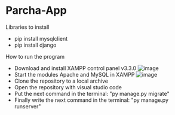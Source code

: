 # Parcha-App

Libraries to install

- pip install mysqlclient
- pip install django

How to run the program

- Download and install XAMPP control panel v3.3.0
![image](https://user-images.githubusercontent.com/69641316/226239581-c69a9762-0add-4976-9d34-5c64e824447c.png)
- Start the modules Apache and MySQL in XAMPP
![image](https://user-images.githubusercontent.com/69641316/226239706-1b8ffcf4-ed93-431d-a651-23e56bd3a72a.png)
- Clone the repository to a local archive
- Open the repository with visual studio code
- Put the next command in the terminal: "py manage.py migrate"
- Finally write the next command in the terminal: "py manage.py runserver"

